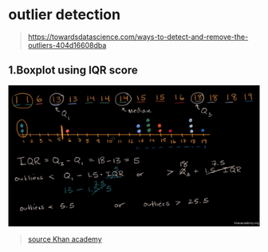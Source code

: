 # outlier detection

>https://towardsdatascience.com/ways-to-detect-and-remove-the-outliers-404d16608dba

## 1.Boxplot using IQR score
![img](https://github.com/nhoxnho1212/DetectionOutlier/blob/master/boxplot.jpg)
> [source Khan academy](https://www.khanacademy.org/math/ap-statistics/summarizing-quantitative-data-ap/stats-box-whisker-plots/v/judging-outliers-in-a-dataset)
